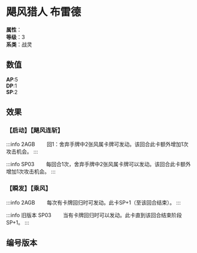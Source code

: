 <script setup>
let list = [
    { number: "SP03-004", url: "/packs/SP03" },
    { number: "2AGB-012", url: "/packs/2AGB" }
]
</script>

# 飓风猎人 布雷德

**属性**：<CardAttribute text="风"/><br/>
**等级**：3<br/>
**系类**：战灵

## 数值

**AP**:5<br/>
**DP**:1<br/>
**SP**:2

## 效果

### 【启动】【飓风连斩】

:::info 2AGB
&emsp;&emsp;回1：舍弃手牌中2张风属卡牌可发动。该回合此卡额外增加1次攻击机会。
:::

:::info SP03
&emsp;&emsp;每回合1次，舍弃手牌中2张风属卡牌可以发动。该回合此卡额外增加1次攻击机会。
:::

### 【瞬发】【乘风】

:::info 2AGB
&emsp;&emsp;每次有卡牌回归时可发动。此卡SP+1（至该回合结束）。
:::

:::info 旧版本 SP03
&emsp;&emsp;当有卡牌回归时可以发动。此卡直到该回合结束阶段SP+1。
:::

## 编号版本

<CardNumberBox :list="list"/>
